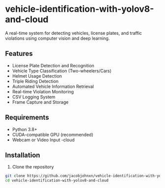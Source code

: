 # vehicle-identification-with-yolov8-and-cloud

A real-time system for detecting vehicles, license plates, and traffic violations using computer vision and deep learning.

## Features

- License Plate Detection and Recognition
- Vehicle Type Classification (Two-wheelers/Cars)
- Helmet Usage Detection
- Triple Riding Detection
- Automated Vehicle Information Retrieval
- Real-time Violation Monitoring
- CSV Logging System
- Frame Capture and Storage

## Requirements

- Python 3.8+
- CUDA-compatible GPU (recommended)
- Webcam or Video Input
-cloud
## Installation

1. Clone the repository
```bash
git clone https://github.com/jacobjohnxn/vehicle-identification-with-yolov8-and-cloud.git
cd vehicle-identification-with-yolov8-and-cloud

